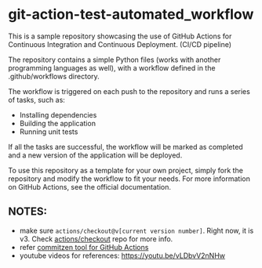 # git-action-test-automated_workflow

This is a sample repository showcasing the use of GitHub Actions for Continuous Integration and Continuous Deployment. (CI/CD pipeline)

The repository contains a simple Python files (works with another programming languages as well), with a workflow defined in the .github/workflows directory.

The workflow is triggered on each push to the repository and runs a series of tasks, such as:

- Installing dependencies
- Building the application
- Running unit tests

If all the tasks are successful, the workflow will be marked as completed and a new version of the application will be deployed.

To use this repository as a template for your own project, simply fork the repository and modify the workflow to fit your needs. For more information on GitHub Actions, see the official documentation.

## NOTES:
- make sure `actions/checkout@v[current version number]`. Right now, it is v3. Check [actions/checkout](https://github.com/actions/checkout) repo for more info.
- refer [commitzen tool for GitHub Actions](https://commitizen-tools.github.io/commitizen/tutorials/github_actions/)
- youtube videos for references: https://youtu.be/vLDbvV2nNHw
